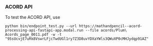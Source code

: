 ### ACORD API

To test the ACORD API, use

`python bin/endpoint_test.py --url https://mathandpencil--acord-processing-api-fastapi-app.modal.run --file acords/Plum\ Acords_page_0011.pdf -w -t "95sUcvjE7uRk8VswrLFjcTwdUGl1ry7Z3D8uvYDXaYWls3QWuXP0cMHJydqp91AZ"`
